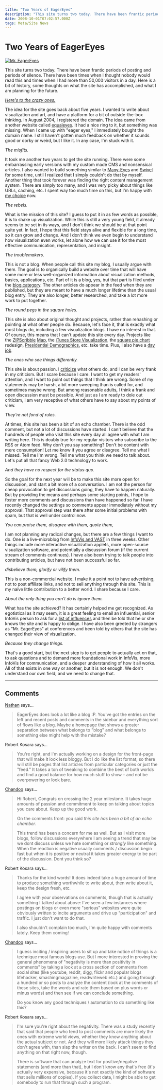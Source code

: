 ```yaml
---
title: "Two Years of EagerEyes"
description: "This site turns two today. There have been frantic periods of posting and periods of silence. There have been times when I thought nobody would read this and times when I had more than 50,000 visitors in a day. Here is a bit of history, some thoughts on what the site has accomplished, and what I am planning for the future."
date: 2008-10-01T07:02:57.000Z
tags: Meta/Site News
---
```


# Two Years of EagerEyes

<a href="http://eagereyes.org/blog/2008/two-years-of-eagereyes.html"><img class="aligncenter" alt="Mr. EagerEyes" src="http://eagereyes.org/media/2008/MrEagerEyes.jpg" border="0" /></a>

This site turns two today. There have been frantic periods of posting and periods of silence. There have been times when I thought nobody would read this and times when I had more than 50,000 visitors in a day. Here is a bit of history, some thoughts on what the site has accomplished, and what I am planning for the future.

<em><a href="http://www.virtualteacher.com.au/crazyone.html">Here's to the crazy ones.</a></em>

The idea for the site goes back about five years. I wanted to write about visualization and art, and have a platform for a bit of outside-the-box thinking. In August 2004, I registered the domain. The idea came from another website called <a href="http://www.equaleyes.org/">equaleyes</a>. It had a nice ring to it, but something was missing. When I came up with "eager eyes," I immediately bought the domain name. I still haven't gotten much feedback on whether it sounds good or dorky or weird, but I like it. In any case, I'm stuck with it.

<em>The misfits.</em>

It took me another two years to get the site running. There were some embarrassing early versions with my custom made CMS and nonsensical articles. I also wanted to build something similar to <a href="http://many-eyes.com/">Many-Eyes</a> and <a href="http://www.swivel.com/">Swivel</a> for some time, until I realized that I simply couldn't do that by myself. Another thing that took forever was finding the right content management system. There are simply too many, and I was very picky about things like URLs, caching, etc. I spent way too much time on this, but I'm happy with <a href="http://drupal.org/">my choice</a> now.

<em>The rebels.</em>

What is the mission of this site? I guess to put it in as few words as possible, it is to shake up visualization. While this is still a very young field, it already seems to be set in its ways, and I don't think we should be at that point quite yet. In fact, I hope that this field stays alive and flexible for a long time, so it can grow and change. And I don't think we even begin to understand how visualization even works, let alone how we can use it for the most effective communication, representation, and insight.

<em>The troublemakers.</em>

This is not a blog. When people call this site my blog, I usually argue with them. The goal is to organically build a website over time that will have some more or less well-organized information about visualization methods, basics, applications, etc. Part of it is a blog, yes, but that part is filed under the <a href="http://eagereyes.org/topics/blog">blog category</a>. The other articles do appear in the feed when they are published, but they are meant to have a much longer lifetime than the usual blog entry. They are also longer, better researched, and take a lot more work to put together.

<em>The round pegs in the square holes.</em>

This site is also about original thought and projects, rather than rehashing or pointing at what other people do. Because, let's face it, that is exactly what most blogs do, including a few visualization blogs. I have no interest in that. Of course, this means that I can't update this site every day. Projects like the <a href="http://eagereyes.org/Applications/ZIPScribbleMap.html">ZIPScribble</a> <a href="http://eagereyes.org/Applications/MoreZIPScribbleMaps.html">Map</a>, the <a href="http://eagereyes.org/vis/iTMS.html">iTunes Store Visualization</a>, the <a href="http://eagereyes.org/Techniques/SquarePieCharts.html">square pie chart</a> redesign, <a href="http://eagereyes.org/applications/PresidentialDemographicsII.html">Presidential Demographics</a>, etc. take time. Plus, I also have a <a href="http://cs.uncc.edu/~rkosara/">day job</a>.

<em>The ones who see things differently.</em>

This site is about passion. I <a href="http://eagereyes.org/topics/VisCrit">criticize</a> what others do, and I can be very frank in my criticism. But I scare because I care. I want to get my readers' attention, and I want to point out things that I think are wrong. Some of my statements may be harsh, a bit more sweeping than is called for, and sometimes maybe wrong. But among reasonable adults, I think a frank and open discussion must be possible. And just as I am ready to dole out criticism, I am very receptive of what others have to say about my points of view.

<em>They're not fond of rules.</em>

At times, this site has been a bit of an echo chamber. There is the odd comment, but not a lot of discussions have started. I can't believe that the hundreds of people who visit this site every day all agree with what I am writing here. This is doubly true for my regular visitors who subscribe to the RSS or Atom feed. Why don't you say something? Don't be content with mere consumption! Let me know if you agree or disagree. Tell me what I missed. Tell me I'm wrong. Tell me what you think we need to talk about. Let's put all that fancy Web 2.0 technology to work.

<em>And they have no respect for the status quo.</em>

So the goal for the next year will be to make this site more open for discussion, and start a bit more of a conversation. I am not the person for cheap provocation to get discussions going, they have to happen naturally. But by providing the means and perhaps some starting points, I hope to foster more comments and discussions than have happened so far. I have recently changed the settings so comments appear immediately without my approval. That approval step was there after some initial problems with spam, but that is well under control now.

<em>You can praise them, disagree with them, quote them,</em>

I am not planning any radical changes, but there are a few things I want to do. One is a live-microblog from <a href="http://vis.computer.org/VisWeek2008/Vis/index.html">InfoVis and VAST</a> in three weeks. Other things include more interactive visualization applets, more open-source visualization software, and potentially a discussion forum (if the current stream of comments continues). I have also been trying to talk people into contributing articles, but have not been successful so far.

<em>disbelieve them, glorify or vilify them.</em>

This is a non-commercial website. I make it a point not to have advertising, not to post affiliate links, and not to sell anything through this site. This is my naïve little contribution to a better world. I share because I care.

<em>About the only thing you can't do is ignore them.</em>

What has the site achieved? It has certainly helped me get recognized. As egotistical as it may seem, it is a great feeling to email an influential, senior InfoVis person to ask for a <a href="http://eagereyes.org/topics/ListsOfInfluences">list of influences</a> and then be told that he or she knows the site and is happy to oblige. I have also been greeted by strangers as "Mr. EagerEyes" at conferences and been told by others that the site has changed their view of visualization.

<em>Because they change things.</em>

That's a good start, but the next step is to get people to actually act on that, to ask questions and to demand more foundational work in InfoVis, more InfoVis for communication, and a deeper understanding of how it all works. All of that exists in one way or another, but it is not enough. We don't understand our own field, and we need to change that.


---
## Comments

<a href="http://flowingdata.com" rel="nofollow noopener">Nathan</a> says…
>	EagerEyes does look a lot like a blog :P. You've got the entries on the left and recent posts and comments in the sidebar and everything sort of flows like a blog. Maybe a homepage that shows a greater separation between what belongs to "blog" and what belongs to something else might help with the mistake?

Robert Kosara says…
>	<p>You're right, and I'm actually working on a design for the front-page that will make it look less bloggy. But I do like the list format, so there will still be pages that list articles from particular categories or just the "feed." It takes a ton of tweaking to combine the best of both worlds and find a good balance for how much stuff to show &ndash;&nbsp;and not be overpowering or look bare.</p>

<a href="http://chandoo.org/wp" rel="nofollow noopener">Chandoo</a> says…
>	Hi Robert, Congrats on crossing the 2 year milestone. It takes huge amounts of passion and commitment to keep on talking about topics you care about. Keep up the good work.
>	
>	On the comments front: you said <em>this site has been a bit of an echo chamber. </em>
>	
>	This trend has been a concern for me as well. But as I visit more blogs, follow discussions everywhere I am seeing a trend that may be we dont discuss unless we hate something or *strongly* like something. When the reaction is negative usually comments / discussion begin fast but when it is positive or neutral it takes greater energy to be part of the discussion. Dont you think so?

Robert Kosara says…
>	<p>
>	<div>
>	<p>Thanks for the kind words! It does indeed take a huge amount of time to produce something worthwhile to write about, then write about it, keep the design fresh, etc.</p>
>	<p>I agree with your observations on comments, though that is actually something I talked about above: I've seen a few instances where postings on blogs or even more "serious" websites were quite obviously written to incite arguments and drive up "participation" and traffic. I just don't want to do that.</p>
>	<p>I also shouldn't complain too much, I'm quite happy with comments lately. Keep them coming!</p>
>	</div>
>	</p>

<a href="http://chandoo.org/wp" rel="nofollow noopener">Chandoo</a> says…
>	I guess inciting / inspiring users to sit up and take notice of things is a technique most famous blogs use. But I more interested in proving the general phenomena of "negativity is more than positivity in comments" by taking a look at a cross section of comments from social sites (like youtube, reddit, digg, flickr and popular blogs lifehacker, smashingmagazine, readwriteweb etc.) and going through a hundred or so posts to analyze the content (look at the comments of these sites, take the words and rate them based on plus words or minus words) and then see if we can conclude something.
>	
>	Do you know any good techniques / automation to do something like this?

Robert Kosara says…
>	<p>I'm sure you're right about the negativity. There was a study recently that said that people who tend to post comments are more likely the ones with extreme world views, whether they know anything about the actual subject or not. And they will more likely attack things they don't agree with, than slap the writer on the back. I can't seem to find anything on that right now, though.</p>
>	<p>There is software that can analyze text for positive/negative statements (and more than that), but I don't know any that's free (it's actually very expensive, because it's not exactly the kind of software that sells millions of copies). If you collect data, I might be able to get somebody to run that through such a program.</p>



